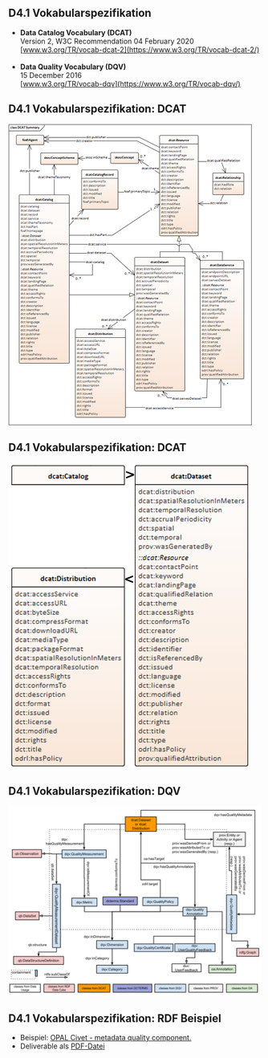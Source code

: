 ## D4.1 Vokabularspezifikation

- **Data Catalog Vocabulary (DCAT)**  
  Version 2, W3C Recommendation 04 February 2020  
  [www.w3.org/TR/vocab-dcat-2](https://www.w3.org/TR/vocab-dcat-2/)  
  &nbsp;
- **Data Quality Vocabulary (DQV)**  
  15 December 2016  
  [www.w3.org/TR/vocab-dqv](https://www.w3.org/TR/vocab-dqv/)

## D4.1 Vokabularspezifikation: DCAT

![](../Medien/AP4.1-DCAT.png)

## D4.1 Vokabularspezifikation: DCAT

![](../Medien/AP4.1-Vocabulary.png)

## D4.1 Vokabularspezifikation: DQV

![](../Medien/AP4.1-DQV.svg)

## D4.1 Vokabularspezifikation: RDF Beispiel

- Beispiel: [OPAL Civet - metadata quality component.](https://github.com/projekt-opal/civet)
- Deliverable als [PDF-Datei](https://hobbitdata.informatik.uni-leipzig.de/OPAL/Deliverables/OPAL_D4.1_Vocabulary-specification.pdf)

